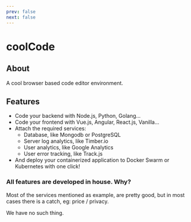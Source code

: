 ```yaml
---
prev: false
next: false
---
```

# coolCode 

## About
A cool browser based code editor environment.

## Features
- Code your backend with Node.js, Python, Golang...
- Code your frontend with Vue.js, Angular, React.js, Vanilla...
- Attach the required services:
    - Database, like Mongodb or PostgreSQL
    - Server log analytics, like Timber.io
    - User analytics, like Google Analytics
    - User error tracking, like Track.js
- And deploy your containerized application to Docker Swarm or Kubernetes with one click!

### All features are developed in house. Why?

Most of the services mentioned as example, are pretty good, but in most cases there is a catch, eg: price / privacy.

We have no such thing.
